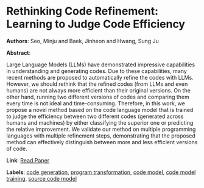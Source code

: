 # Rethinking Code Refinement: Learning to Judge Code Efficiency

**Authors**: Seo, Minju and Baek, Jinheon and Hwang, Sung Ju

**Abstract**:

Large Language Models (LLMs) have demonstrated impressive capabilities in understanding and generating codes. Due to these capabilities, many recent methods are proposed to automatically refine the codes with LLMs. However, we should rethink that the refined codes (from LLMs and even humans) are not always more efficient than their original versions. On the other hand, running two different versions of codes and comparing them every time is not ideal and time-consuming. Therefore, in this work, we propose a novel method based on the code language model that is trained to judge the efficiency between two different codes (generated across humans and machines) by either classifying the superior one or predicting the relative improvement. We validate our method on multiple programming languages with multiple refinement steps, demonstrating that the proposed method can effectively distinguish between more and less efficient versions of code.

**Link**: [Read Paper](https://aclanthology.org/2024.findings-emnlp.645)

**Labels**: [code generation](../../labels/code_generation.md), [program transformation](../../labels/program_transformation.md), [code model](../../labels/code_model.md), [code model training](../../labels/code_model_training.md), [source code model](../../labels/source_code_model.md)
